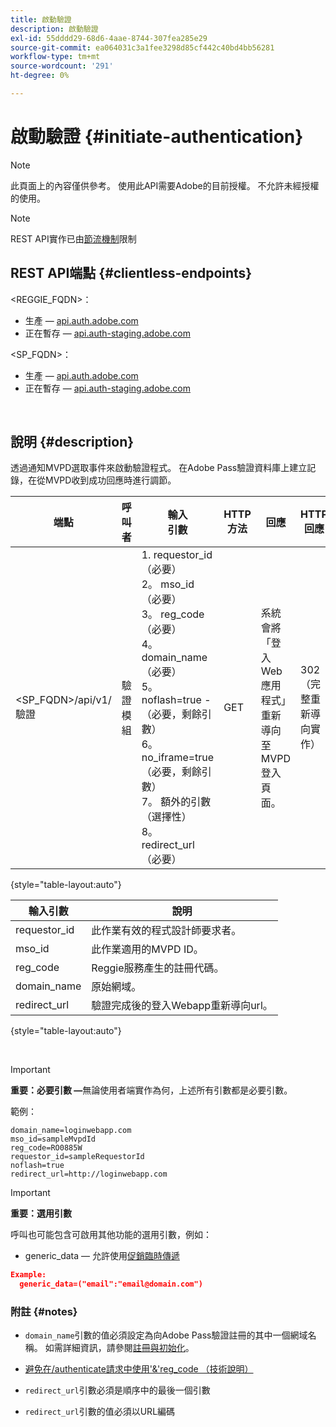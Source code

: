 ```yaml
---
title: 啟動驗證
description: 啟動驗證
exl-id: 55dddd29-68d6-4aae-8744-307fea285e29
source-git-commit: ea064031c3a1fee3298d85cf442c40bd4bb56281
workflow-type: tm+mt
source-wordcount: '291'
ht-degree: 0%

---
```


# 啟動驗證 {#initiate-authentication}

>[!NOTE]
>
>此頁面上的內容僅供參考。 使用此API需要Adobe的目前授權。 不允許未經授權的使用。

>[!NOTE]
>
> REST API實作已由[節流機制](/help/authentication/throttling-mechanism.md)限制

## REST API端點 {#clientless-endpoints}

&lt;REGGIE_FQDN>：

* 生產 — [api.auth.adobe.com](http://api.auth.adobe.com/)
* 正在暫存 — [api.auth-staging.adobe.com](http://api.auth-staging.adobe.com/)

&lt;SP_FQDN>：

* 生產 — [api.auth.adobe.com](http://api.auth.adobe.com/)
* 正在暫存 — [api.auth-staging.adobe.com](http://api.auth-staging.adobe.com/)

</br>


## 說明 {#description}

透過通知MVPD選取事件來啟動驗證程式。 在Adobe Pass驗證資料庫上建立記錄，在從MVPD收到成功回應時進行調節。



| 端點 | 呼叫</br>者 | 輸入   </br>引數 | HTTP </br>方法 | 回應 | HTTP </br>回應 |
| --- | --- | --- | --- | --- | --- |
| &lt;SP_FQDN>/api/v1/驗證 | 驗證模組 | 1. requestor_id （必要）</br>2。  mso_id （必要）</br>3。  reg_code （必要）</br>4。  domain_name （必要）</br>5。  noflash=true - </br>    （必要，剩餘引數）</br>6。  no_iframe=true （必要，剩餘引數）</br>7。  額外的引數（選擇性）</br>8。  redirect_url （必要） | GET | 系統會將「登入Web應用程式」重新導向至MVPD登入頁面。 | 302 （完整重新導向實作） |

{style="table-layout:auto"}


| 輸入引數 | 說明 |
| --- | --- |
| requestor_id | 此作業有效的程式設計師要求者。 |
| mso_id | 此作業適用的MVPD ID。 |
| reg_code | Reggie服務產生的註冊代碼。 |
| domain_name | 原始網域。 |
| redirect_url | 驗證完成後的登入Webapp重新導向url。 |

{style="table-layout:auto"}

</br>

>[!IMPORTANT]
> 
>**重要：必要引數 —**&#x200B;無論使用者端實作為何，上述所有引數都是必要引數。
>
>
>範例：
>
>```
>domain_name=loginwebapp.com
>mso_id=sampleMvpdId
>reg_code=RO0885W
>requestor_id=sampleRequestorId
>noflash=true
>redirect_url=http://loginwebapp.com
>```

>[!IMPORTANT]
> 
>**重要：選用引數**
>
>呼叫也可能包含可啟用其他功能的選用引數，例如：
>
> * generic\_data — 允許使用[促銷臨時傳遞](/help/authentication/promotional-temp-pass.md)
>
>```JSON
>Example:
>   generic_data=("email":"email@domain.com")
>```


### **附註** {#notes}

* `domain_name`引數的值必須設定為向Adobe Pass驗證註冊的其中一個網域名稱。 如需詳細資訊，請參閱[註冊與初始化](/help/authentication/programmer-overview.md)。

* [避免在/authenticate請求中使用&#39;&amp;&#39;reg\_code （技術說明）](/help/authentication/clientless-avoid-using-reg-code-in-authenticate-request.md)

* `redirect_url`引數必須是順序中的最後一個引數

* `redirect_url`引數的值必須以URL編碼
